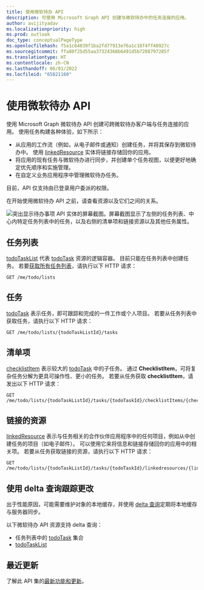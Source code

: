 ```yaml
---
title: 使用微软待办 API
description: 可使用 Microsoft Graph API 创建与微软待办中的任务连接的应用。
author: avijityadav
ms.localizationpriority: high
ms.prod: outlook
doc_type: conceptualPageType
ms.openlocfilehash: f5a1c64039f1ba2fd77913e76a1c18f4ff48927c
ms.sourcegitcommit: ffa80f25d55aa37324368b6491d5b7288797285f
ms.translationtype: HT
ms.contentlocale: zh-CN
ms.lasthandoff: 06/01/2022
ms.locfileid: "65821160"
---
```

# <a name="use-the-microsoft-to-do-api"></a>使用微软待办 API

使用 Microsoft Graph 微软待办 API 创建可跨微软待办客户端与任务连接的应用。 使用任务构建各种体验，如下所示：

* 从应用的工作流（例如，从电子邮件或通知）创建任务，并将其保存到微软待办中。 使用 [linkedResource](linkedresource.md) 实体将链接存储回你的应用。
* 将应用的现有任务与微软待办进行同步，并创建单个任务视图，以便更好地确定优先顺序和实施管理。
* 在自定义业务应用程序中管理微软待办任务。

目前，API 仅支持由已登录用户委派的权限。
 
在开始使用微软待办 API 之前，请查看资源以及它们之间的关系。

![突出显示待办事项 API 实体的屏幕截图。屏幕截图显示了左侧的任务列表、中心内特定任务列表中的任务，以及右侧的清单项和链接资源以及其他任务属性。](/graph/images/tasks-api-entities.png)

## <a name="task-list"></a>任务列表

[todoTaskList](./todotasklist.md) 代表 [todoTask](./todotask.md) 资源的逻辑容器。 目前只能在任务列表中创建任务。 若要[获取所有任务列表](../api/todotasklist-get.md)，请执行以下 HTTP 请求：

``` http
GET /me/todo/lists
```

## <a name="task"></a>任务

[todoTask](./todotask.md) 表示任务，即可跟踪和完成的一件工作或个人项目。 若要从任务列表中获取任务，请执行以下 HTTP 请求：
``` http
GET /me/todo/lists/{todoTaskListId}/tasks
```

## <a name="checklist-item"></a>清单项 

[checklistItem](checklistitem.md) 表示较大的 [todoTask](./todotask.md) 中的子任务。 通过 **ChecklistItem**，可将复杂任务分解为更具可操作性、更小的任务。 若要从任务获取 **checklistItem**，请发出以下 HTTP 请求：
``` http
GET /me/todo/lists/{todoTaskListId}/tasks/{todoTaskId}/checklistItems/{checklistItems}
```

## <a name="linked-resource"></a>链接的资源

[linkedResource](linkedresource.md) 表示与任务相关的合作伙伴应用程序中的任何项目，例如从中创建任务的项目（如电子邮件）。 可以使用它来将信息和链接存储回你的应用中的相关项。 若要从任务获取链接的资源，请执行以下 HTTP 请求：
``` http
GET /me/todo/lists/{todoTaskListId}/tasks/{todoTaskId}/linkedresources/{linkedResourceId}
```

## <a name="track-changes-using-delta-query"></a>使用 delta 查询跟踪更改

出于性能原因，可能需要维护对象的本地缓存，并使用 [delta 查询](/graph/delta-query-overview)定期将本地缓存与服务器同步。 

以下微软待办 API 资源支持 delta 查询：
* 任务列表中的 [todoTask](./todotask.md) 集合
* [todoTaskList](./todotasklist.md)

## <a name="whats-new"></a>最近更新
了解此 API 集的[最新功能和更新](/graph/whats-new-overview)。

